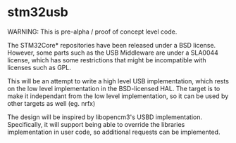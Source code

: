 # stm32usb

WARNING: This is pre-alpha / proof of concept level code.

The STM32Core* repositories have been released under a BSD license.
However, some parts such as the USB Middleware are under a SLA0044
license, which has some restrictions that might be incompatible
with licenses such as GPL. 

This will be an attempt to write a high level USB implementation,
which rests on the low level implementation in the BSD-licensed HAL.
The target is to make it independant from the low level implementation,
so it can be used by other targets as well (eg. nrfx) 

The design will be inspired by libopencm3's USBD implementation.
Specifically, it will support being able to override the libraries
implementation in user code, so additional requests can be implemented.

